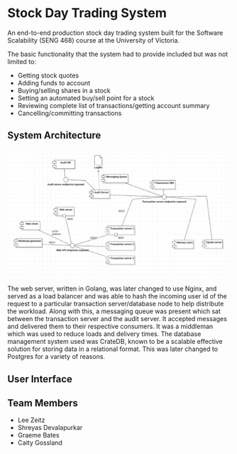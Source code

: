 # Stock Day Trading System

An end-to-end production stock day trading system built for the Software Scalability (SENG 468) course at the University of Victoria.

The basic functionality that the system had to provide included but was not limited to:
- Getting stock quotes
- Adding funds to account
- Buying/selling shares in a stock
- Setting an automated buy/sell point for a stock
- Reviewing complete list of transactions/getting account summary
- Cancelling/committing transactions

## System Architecture

![architecture](/architecture.png)

The web server, written in Golang, was later changed to use Nginx, and served as a load balancer and was able to hash the incoming user id of the request to a particular transaction server/database node to help distribute the workload. Along with this, a messaging queue was present which sat between the transaction server and the audit server. It accepted messages and delivered them to their respective consumers. It was a middleman which was used to reduce loads and delivery times. The database management system used was CrateDB, known to be a scalable effective solution for storing data in a relational format. This was later changed to Postgres for a variety of reasons.

## User Interface



## Team Members

- Lee Zeitz
- Shreyas Devalapurkar
- Graeme Bates
- Caity Gossland
